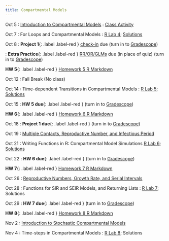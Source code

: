 ```yaml
---
title: Compartmental Models
---
```


Oct 5
: [Introduction to Compartmental Models](https://github.com/marievozanne/STAT244NF_class/blob/main/Compartmental_Models/6_Lec_Compartmental.pdf)
  : [Class Activity](https://github.com/marievozanne/STAT244NF_class/blob/main/Compartmental_Models/6_CA_Compartmental.pdf)

Oct 7
: For Loops and Compartmental Models
  : [R Lab 4](https://github.com/mhc-stat-244nf-f2021/Lab_4);
[Solutions](https://github.com/mhc-stat-244nf-f2021/Lab_4_solutions)

Oct 8
: **Project 1**{: .label .label-red } [check-in](https://github.com/mhc-stat-244nf-f2021/Project_1_checkin/blob/main/Project_1_checkin.pdf) due (turn in to [Gradescope](https://gradescope.com))

: **Extra Practice**{: .label .label-red } [RR/OR/GLMs](https://github.com/mhc-stat-244nf-f2021/Extra_OR_RR_glms) due (in place of quiz) (turn in to [Gradescope](https://gradescope.com))

**HW 5**{: .label .label-red } [Homework 5 R Markdown](https://github.com/mhc-stat-244nf-f2021/Homework_5)

Oct 12
: Fall Break (No class)

Oct 14
: Time-dependent Transitions in Compartmental Models
  : [R Lab 5](https://github.com/mhc-stat-244nf-f2021/Lab_5);
  [Solutions](https://github.com/mhc-stat-244nf-f2021/Lab5_solutions)

Oct 15
: **HW 5 due**{: .label .label-red } (turn in to [Gradescope](https://gradescope.com))

**HW 6**{: .label .label-red } [Homework 6 R Markdown](https://github.com/mhc-stat-244nf-f2021/Homework_6)

Oct 18
: **Project 1 due**{: .label .label-red } (turn in to [Gradescope](https://gradescope.com))

Oct 19
: [Multiple Contacts, Reproductive Number, and Infectious Period](https://github.com/marievozanne/STAT244NF_class/blob/main/Compartmental_Models/8_Lec_Compartmental_RN.pdf)


Oct 21
: Writing Functions in R: Compartmental Model Simulations
  [R Lab 6](https://github.com/mhc-stat-244nf-f2021/Lab_6);
  [Solutions](https://github.com/mhc-stat-244nf-f2021/Lab_6_solutions)

Oct 22
: **HW 6 due**{: .label .label-red } (turn in to [Gradescope](https://gradescope.com))

**HW 7**{: .label .label-red } [Homework 7 R Markdown](https://github.com/mhc-stat-244nf-f2021/Homework_7)

Oct 26
: [Reproductive Numbers, Growth Rate, and Serial Intervals](https://github.com/marievozanne/STAT244NF_class/blob/main/Compartmental_Models/10_Lec_Compartmental_RN_SerialInt_GrowthRate.pdf)

Oct 28
: Functions for SIR and SEIR Models, and Returning Lists
  : [R Lab 7](https://github.com/mhc-stat-244nf-f2021/Lab_7); Solutions

Oct 29
: **HW 7 due**{: .label .label-red } (turn in to [Gradescope](https://gradescope.com))

**HW 8**{: .label .label-red } [Homework 8 R Markdown](https://github.com/mhc-stat-244nf-f2021/Homework_8)

Nov 2
: [Introduction to Stochastic Compartmental Models](https://github.com/marievozanne/STAT244NF_class/blob/main/Compartmental_Models/12_Lec_Intro_Stoch_CompMod.pdf)

Nov 4
: Time-steps in Compartmental Models
  : [R Lab 8](#); Solutions

 



